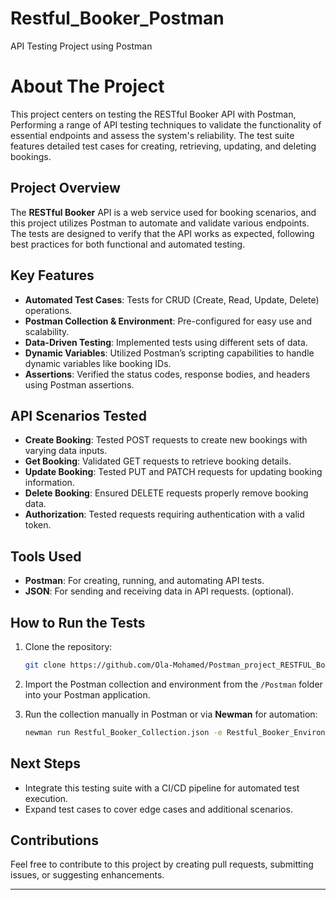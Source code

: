 # Restful_Booker_Postman
API Testing Project using Postman
# About The Project

This project centers on testing the RESTful Booker API with Postman, Performing a range of API testing techniques to validate the functionality of essential endpoints and assess the system's reliability. The test suite features detailed test cases for creating, retrieving, updating, and deleting bookings.

## Project Overview

The **RESTful Booker** API is a web service used for booking scenarios, and this project utilizes Postman to automate and validate various endpoints. The tests are designed to verify that the API works as expected, following best practices for both functional and automated testing.

## Key Features

- **Automated Test Cases**: Tests for CRUD (Create, Read, Update, Delete) operations.
- **Postman Collection & Environment**: Pre-configured for easy use and scalability.
- **Data-Driven Testing**: Implemented tests using different sets of data.
- **Dynamic Variables**: Utilized Postman’s scripting capabilities to handle dynamic variables like booking IDs.
- **Assertions**: Verified the status codes, response bodies, and headers using Postman assertions.

## API Scenarios Tested

- **Create Booking**: Tested POST requests to create new bookings with varying data inputs.
- **Get Booking**: Validated GET requests to retrieve booking details.
- **Update Booking**: Tested PUT and PATCH requests for updating booking information.
- **Delete Booking**: Ensured DELETE requests properly remove booking data.
- **Authorization**: Tested requests requiring authentication with a valid token.
  
## Tools Used

- **Postman**: For creating, running, and automating API tests.
- **JSON**: For sending and receiving data in API requests.
(optional).

## How to Run the Tests

1. Clone the repository:
   ```bash
   git clone https://github.com/Ola-Mohamed/Postman_project_RESTFUL_Booker.git
   ```

2. Import the Postman collection and environment from the `/Postman` folder into your Postman application.

3. Run the collection manually in Postman or via **Newman** for automation:
   ```bash
   newman run Restful_Booker_Collection.json -e Restful_Booker_Environment.json
   ```

## Next Steps

- Integrate this testing suite with a CI/CD pipeline for automated test execution.
- Expand test cases to cover edge cases and additional scenarios.
  
## Contributions

Feel free to contribute to this project by creating pull requests, submitting issues, or suggesting enhancements.

---
